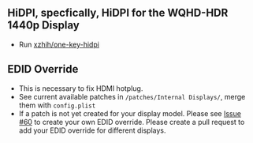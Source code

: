 ## HiDPI, specfically, HiDPI for the WQHD-HDR 1440p Display

- Run [xzhih/one-key-hidpi](https://github.com/xzhih/one-key-hidpi)

## EDID Override

- This is necessary to fix HDMI hotplug.
- See current available patches in `/patches/Internal Displays/`, merge them with `config.plist`
- If a patch is not yet created for your display model. Please see [Issue #60](https://github.com/tylernguyen/x1c6-hackintosh/issues/60) to create your own EDID override. Please create a pull request to add your EDID override for different displays.
